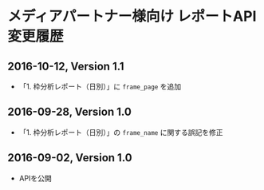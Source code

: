 
# メディアパートナー様向け レポートAPI 変更履歴

## 2016-10-12, Version 1.1
- 「1. 枠分析レポート（日別）」に `frame_page` を追加

## 2016-09-28, Version 1.0
- 「1. 枠分析レポート（日別）」の `frame_name` に関する誤記を修正

## 2016-09-02, Version 1.0
- APIを公開


